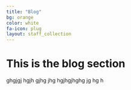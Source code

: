 ```yaml
---
title: "Blog"
bg: orange
color: white
fa-icon: plug
layout: staff_collection
---
```


# This is the blog section

ghgjgj hgjh gjhg jhg hgjhgjhghg  jg hg h 
